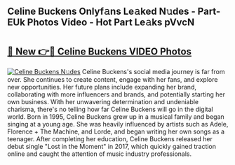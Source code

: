 ## Celine Buckens Onlyf𝚊ns Le𝚊ked N𝚞des - Part-EUk Photos Video - Hot Part Le𝚊ks pVvcN

# <h2><a href="http://ab46194.deff.icu/?id=Celine+Buckens">🔗 New 👉🔴 Celine Buckens VIDEO Photos</a></h2>

[![Celine Buckens N𝚞des](https://i.imgur.com/rIISA9y.gif)](http://ab46194.deff.icu/?id=Celine+Buckens)
Celine Buckens's social media journey is far from over. She continues to create content, engage with her fans, and explore new opportunities. Her future plans include expanding her brand, collaborating with more influencers and brands, and potentially starting her own business. With her unwavering determination and undeniable charisma, there's no telling how far Celine Buckens will go in the digital world. Born in 1995, Celine Buckens grew up in a musical family and began singing at a young age. She was heavily influenced by artists such as Adele, Florence + The Machine, and Lorde, and began writing her own songs as a teenager. After completing her education, Celine Buckens released her debut single "Lost in the Moment" in 2017, which quickly gained traction online and caught the attention of music industry professionals.
